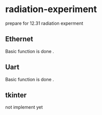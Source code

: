 # radiation-experiment

prepare for 12.31 radiation experment

## Ethernet

Basic function is done .

## Uart

Basic function is done .

## tkinter

not implement yet
